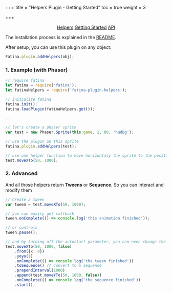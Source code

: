 +++
title = "Helpers Plugin - Getting Started"
toc = true
weight = 3

+++

<div style="text-align: center">
    <a class="btn btn-default" href="/Fatina/plugins/helpers/">Helpers</a>
    <a class="btn btn-primary" href="/Fatina/plugins/helpers-usage/">Getting Started</a>
    <a class="btn btn-default" href="/Fatina/plugins/helpers-api/">API</a>
</div>


The installation process is explained in the [README](https://github.com/kefniark/Fatina-Plugin-Helpers).

After setup, you can use this plugin on any object:
```js
Fatina.plugin.addHelpers(obj);
```

### 1. Example (with Phaser)
```js
// require fatina
let fatina = require('fatina');
let fatinaHelpers = require('fatina-plugin-helpers');

// initialize fatina
fatina.init();
fatina.loadPlugin(fatinaHelpers.get());

...

// let's create a phaser sprite
var test = new Phaser.Sprite(this.game, 2, 80, 'hudBg');

// use the plugin on this sprite
fatina.plugin.addHelpers(test);

// use one helper function to move horizontaly the sprite to the position x = 50 in 1s.
test.moveXTo(50, 1000);
```

### 2. Advanced
And all those helpers return **Tweens** or **Sequence**.
So you can interact and modify them

```js
// Create a tween
var tween = test.moveXTo(50, 1000);

// you can easily get callback
tween.onComplete(() => console.log('this animation finished'));

// or controls
tween.pause();

// and by turning off the autostart parameter, you can even change the tween configuration
test.moveXTo(50, 1000, false)
    .from({x: 0})
    .yoyo(1)
    .onComplete(() => console.log('the tween finished'))
    .toSequence() // convert to a sequence
    .prependInterval(1000)
    .append(test.moveYTo(50, 1000, false))
    .onComplete(() => console.log('the sequence finished'))
    .start();
```
